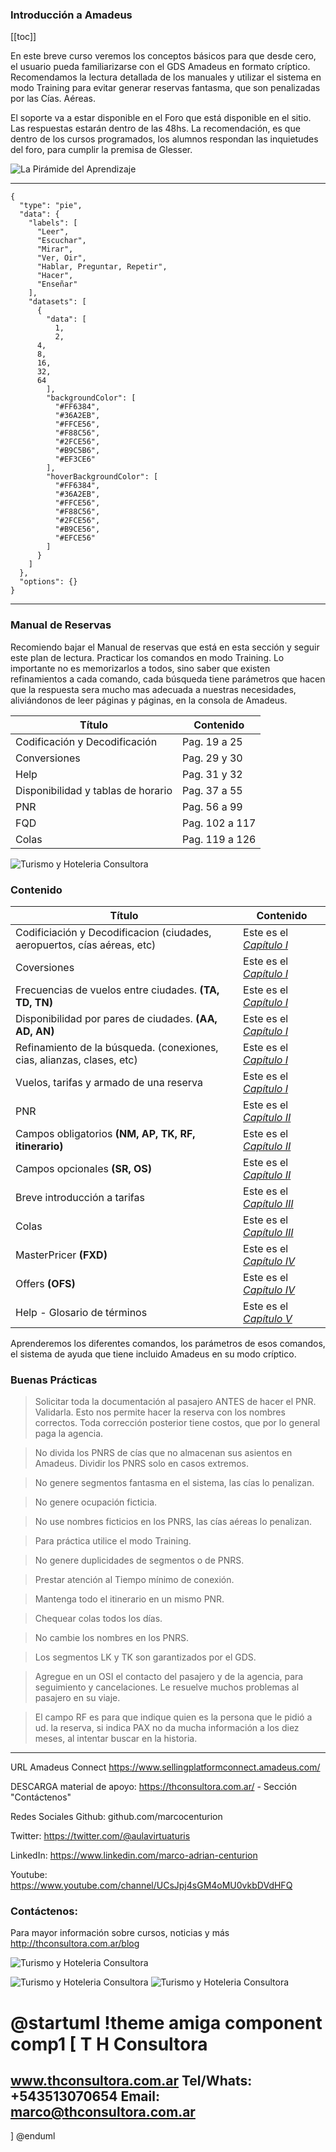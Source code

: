 ### Introducción a Amadeus

[[toc]]

En este breve curso veremos los conceptos básicos para que desde cero, el usuario pueda familiarizarse con el GDS Amadeus en formato críptico.  Recomendamos la lectura detallada de los manuales y utilizar el sistema en modo Training para evitar generar reservas fantasma, que son penalizadas por las Cías. Aéreas.

El soporte va a estar disponible en el Foro que está disponible en el sitio.  Las respuestas estarán dentro de las 48hs.  La recomendación, es que dentro de los cursos programados, los alumnos respondan las inquietudes del foro, para cumplir la premisa de Glesser.

![La Pirámide del Aprendizaje](piramide-aprendizaje.png)

------

``` chart
{
  "type": "pie",
  "data": {
    "labels": [
      "Leer",
      "Escuchar",
      "Mirar",
      "Ver, Oir",
      "Hablar, Preguntar, Repetir",
      "Hacer",
      "Enseñar"
    ],
    "datasets": [
      {
        "data": [
          1,
          2,
	  4,
	  8,
	  16,
	  32,
	  64          
        ],
        "backgroundColor": [
          "#FF6384",
          "#36A2EB",
          "#FFCE56",
          "#F88C56",
          "#2FCE56",
          "#B9C5B6",
          "#EF3CE6"
        ],
        "hoverBackgroundColor": [
          "#FF6384",
          "#36A2EB",
          "#FFCE56",
          "#F88C56",
          "#2FCE56",
          "#B9CE56",
          "#EFCE56"
        ]
      }
    ]
  },
  "options": {}
}
```

---

### Manual de Reservas

Recomiendo bajar el Manual de reservas que está en esta sección y seguir este plan de lectura.  Practicar los comandos en modo Training.  Lo importante no es memorizarlos a todos, sino saber que existen refinamientos a cada comando, cada búsqueda tiene parámetros que hacen que la respuesta sera mucho mas adecuada a nuestras necesidades, aliviándonos de leer páginas y páginas, en la consola de Amadeus.

|Título|Contenido|
|---|---|
|Codificación y Decodificación|Pag. 19 a 25|
|Conversiones|Pag. 29 y 30|
|Help|Pag. 31 y 32|
|Disponibilidad y tablas de horario|Pag. 37 a 55|
|PNR|Pag. 56 a 99|
|FQD|Pag. 102 a 117|
|Colas|Pag. 119 a 126|

![Turismo y Hoteleria Consultora](index.png)
### Contenido

|Título|Contenido|
|---|---|
|Codificiación y Decodificacion (ciudades, aeropuertos, cías aéreas, etc)|Este es el *[Capítulo I](https://github.com/MarcoCenturion/Linux/blob/main/Amadeus/Capitulo_I.md)*|
|Coversiones|Este es el *[Capítulo I](https://github.com/MarcoCenturion/Linux/blob/main/Amadeus/Capitulo_I.md)*|
|Frecuencias de vuelos entre ciudades.  **(TA, TD, TN)**|Este es el *[Capítulo I](https://github.com/MarcoCenturion/Linux/blob/main/Amadeus/Capitulo_I.md)*|
|Disponibilidad por pares de ciudades.  **(AA, AD, AN)**|Este es el *[Capítulo I](https://github.com/MarcoCenturion/Linux/blob/main/Amadeus/Capitulo_I.md)*|
|Refinamiento de la búsqueda.  (conexiones, cias, alianzas, clases, etc)|Este es el *[Capítulo I](https://github.com/MarcoCenturion/Linux/blob/main/Amadeus/Capitulo_I.md)*|
|Vuelos, tarifas y armado de una reserva|Este es el *[Capítulo I](https://github.com/MarcoCenturion/Linux/blob/main/Amadeus/Capitulo_I.md)*|
|PNR |Este es el *[Capítulo II](https://github.com/MarcoCenturion/Linux/blob/main/Amadeus/Capitulo_II.md)*|
|Campos obligatorios **(NM, AP, TK, RF, itinerario)**|Este es el *[Capítulo II](https://github.com/MarcoCenturion/Linux/blob/main/Amadeus/Capitulo_II.md)*|
|Campos opcionales **(SR, OS)**|Este es el *[Capítulo II](https://github.com/MarcoCenturion/Linux/blob/main/Amadeus/Capitulo_II.md)*|
|Breve introducción a tarifas|Este es el *[Capítulo III](https://github.com/MarcoCenturion/Linux/blob/main/Amadeus/Capitulo_III.md)*|
|Colas|Este es el *[Capítulo III](https://github.com/MarcoCenturion/Linux/blob/main/Amadeus/Capitulo_III.md)*|
|MasterPricer **(FXD)**|Este es el *[Capítulo IV](https://github.com/MarcoCenturion/Linux/blob/main/Amadeus/Capitulo_IV.md)*|
|Offers **(OFS)**|Este es el *[Capítulo IV](https://github.com/MarcoCenturion/Linux/blob/main/Amadeus/Capitulo_IV.md)*|
|Help - Glosario de términos|Este es el *[Capítulo V](https://github.com/MarcoCenturion/Linux/blob/main/Amadeus/Capitulo_V.md)*|

Aprenderemos los diferentes comandos, los parámetros de esos comandos, el sistema de ayuda que tiene incluido Amadeus en su modo críptico.

### Buenas Prácticas

> Solicitar toda la documentación al pasajero ANTES de hacer el PNR.  Validarla.  Esto nos permite hacer la reserva con los nombres correctos.  Toda corrección posterior tiene costos, que por lo general paga la agencia.

> No divida los PNRS de cías que no almacenan sus asientos en Amadeus.  Dividir los PNRS solo en casos extremos.

> No genere segmentos fantasma en el sistema, las cías lo penalizan.

> No genere ocupación ficticia.

> No use nombres ficticios en los PNRS, las cías aéreas lo penalizan.

> Para práctica utilice el modo Training.

> No genere duplicidades de segmentos o de PNRS.

> Prestar atención al Tiempo mínimo de conexión.

> Mantenga todo el itinerario en un mismo PNR.

> Chequear colas todos los días.

> No cambie los nombres en los PNRS.

> Los segmentos LK y TK son garantizados por el GDS.

> Agregue en un OSI el contacto del pasajero y de la agencia, para seguimiento y cancelaciones.  Le resuelve muchos problemas al pasajero en su viaje.

> El campo RF es para que indique quien es la persona que le pidió a ud. la reserva, si indica PAX no da mucha información a los diez meses, al intentar buscar en la historia.

---

URL Amadeus Connect
https://www.sellingplatformconnect.amadeus.com/

DESCARGA material de apoyo:
https://thconsultora.com.ar/ - Sección "Contáctenos" 

Redes Sociales
Github: github.com/marcocenturion

Twitter: https://twitter.com/@aulavirtuaturis

LinkedIn: https://www.linkedin.com/marco-adrian-centurion

Youtube: https://www.youtube.com/channel/UCsJpj4sGM4oMU0vkbDVdHFQ

### Contáctenos:

Para mayor información sobre cursos, noticias y más
http://thconsultora.com.ar/blog

![Turismo y Hoteleria Consultora](logo_th.png)

![Turismo y Hoteleria Consultora](fondo_aereos2.png)
![Turismo y Hoteleria Consultora](fondo_aereos1.png)

@startuml
!theme amiga
component comp1 [
T H Consultora
==
www.thconsultora.com.ar
Tel/Whats: +543513070654
Email: marco@thconsultora.com.ar 
--
]
@enduml
